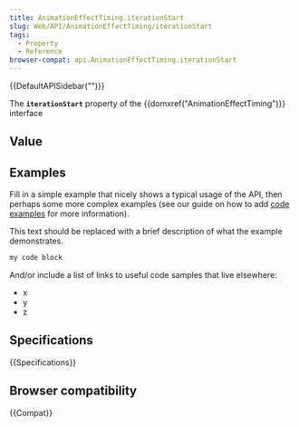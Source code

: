 ```yaml
---
title: AnimationEffectTiming.iterationStart
slug: Web/API/AnimationEffectTiming/iterationStart
tags:
  - Property
  - Reference
browser-compat: api.AnimationEffectTiming.iterationStart
---
```

{{DefaultAPISidebar("")}}

The **`iterationStart`** property of the {{domxref("AnimationEffectTiming")}} interface 

## Value



## Examples

Fill in a simple example that nicely shows a typical usage of the API, then perhaps some more complex examples (see our guide on how to add [code examples](/en-US/docs/MDN/Contribute/Structures/Code_examples) for more information).

This text should be replaced with a brief description of what the example demonstrates.

```js
my code block
```

And/or include a list of links to useful code samples that live elsewhere:

*   x
*   y
*   z

## Specifications

{{Specifications}}

## Browser compatibility

{{Compat}}


